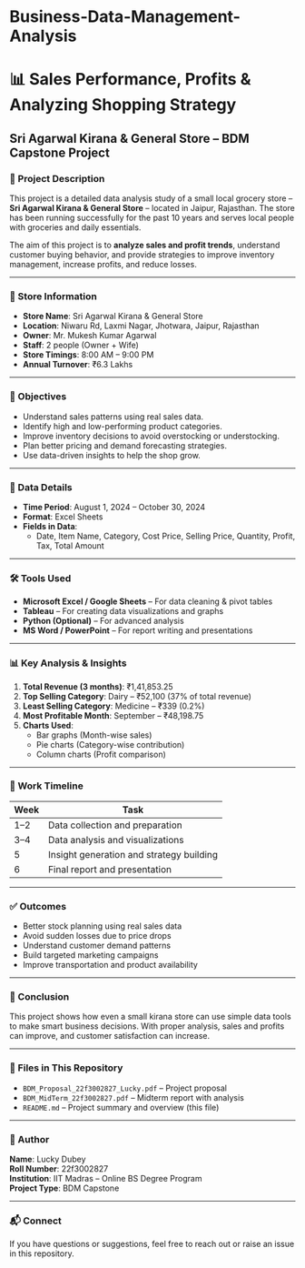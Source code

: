 # Business-Data-Management-Analysis
# 📊 Sales Performance, Profits & Analyzing Shopping Strategy  
## Sri Agarwal Kirana & General Store – BDM Capstone Project

### 📌 Project Description

This project is a detailed data analysis study of a small local grocery store – **Sri Agarwal Kirana & General Store** – located in Jaipur, Rajasthan. The store has been running successfully for the past 10 years and serves local people with groceries and daily essentials.

The aim of this project is to **analyze sales and profit trends**, understand customer buying behavior, and provide strategies to improve inventory management, increase profits, and reduce losses.

---

### 🏪 Store Information

- **Store Name**: Sri Agarwal Kirana & General Store  
- **Location**: Niwaru Rd, Laxmi Nagar, Jhotwara, Jaipur, Rajasthan  
- **Owner**: Mr. Mukesh Kumar Agarwal  
- **Staff**: 2 people (Owner + Wife)  
- **Store Timings**: 8:00 AM – 9:00 PM  
- **Annual Turnover**: ₹6.3 Lakhs  

---

### 🎯 Objectives

- Understand sales patterns using real sales data.
- Identify high and low-performing product categories.
- Improve inventory decisions to avoid overstocking or understocking.
- Plan better pricing and demand forecasting strategies.
- Use data-driven insights to help the shop grow.

---

### 📁 Data Details

- **Time Period**: August 1, 2024 – October 30, 2024
- **Format**: Excel Sheets
- **Fields in Data**:  
  - Date, Item Name, Category, Cost Price, Selling Price, Quantity, Profit, Tax, Total Amount

---

### 🛠️ Tools Used

- **Microsoft Excel / Google Sheets** – For data cleaning & pivot tables  
- **Tableau** – For creating data visualizations and graphs  
- **Python (Optional)** – For advanced analysis  
- **MS Word / PowerPoint** – For report writing and presentations  

---

### 📊 Key Analysis & Insights

1. **Total Revenue (3 months)**: ₹1,41,853.25  
2. **Top Selling Category**: Dairy – ₹52,100 (37% of total revenue)  
3. **Least Selling Category**: Medicine – ₹339 (0.2%)  
4. **Most Profitable Month**: September – ₹48,198.75  
5. **Charts Used**:
   - Bar graphs (Month-wise sales)
   - Pie charts (Category-wise contribution)
   - Column charts (Profit comparison)

---

### 📅 Work Timeline

| Week | Task |
|------|------|
| 1–2  | Data collection and preparation |
| 3–4  | Data analysis and visualizations |
| 5    | Insight generation and strategy building |
| 6    | Final report and presentation |

---

### ✅ Outcomes

- Better stock planning using real sales data  
- Avoid sudden losses due to price drops  
- Understand customer demand patterns  
- Build targeted marketing campaigns  
- Improve transportation and product availability

---

### 📌 Conclusion

This project shows how even a small kirana store can use simple data tools to make smart business decisions. With proper analysis, sales and profits can improve, and customer satisfaction can increase.

---

### 📁 Files in This Repository

- `BDM_Proposal_22f3002827_Lucky.pdf` – Project proposal
- `BDM_MidTerm_22f3002827.pdf` – Midterm report with analysis
- `README.md` – Project summary and overview (this file)

---

### 🙌 Author

**Name**: Lucky Dubey  
**Roll Number**: 22f3002827  
**Institution**: IIT Madras – Online BS Degree Program  
**Project Type**: BDM Capstone

---

### 📬 Connect

If you have questions or suggestions, feel free to reach out or raise an issue in this repository.


